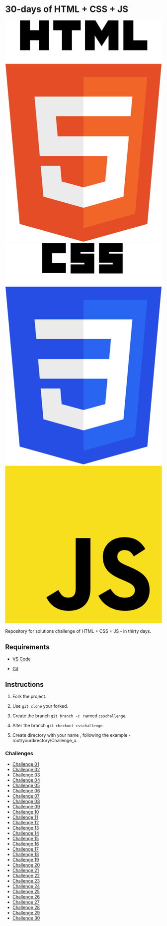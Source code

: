 # 30-days of HTML + CSS + JS 

![Logo do HTML](html-5.svg)  ![Logo do CSS](css-3.svg) ![Logo do JAVA SCRIPT](javascript.svg)

Repository for solutions challenge of HTML + CSS + JS - in thirty days.

## Requirements

- [VS Code](https://code.visualstudio.com/download) 

- [Git](https://git-scm.com/download/win)

## Instructions 

1. Fork the project.

2. Use `git clone` your forked.

3. Create the branch `git branch -c `  named `csschallenge`. 

4. Alter the branch `git checkout csschallenge`.

5. Create directory with your name , following the example - root/yourdirectory/Challenge_x.


### Challenges

 - [Challenge 01](https://www.youtube.com/watch?v=9w7itdHcmF8)
 - [Challenge 02](https://www.youtube.com/watch?v=js0fkkzmlv0)
 - [Challenge 03](https://www.youtube.com/watch?v=91Q6RvKvd7o)
 - [Challenge 04](https://www.youtube.com/watch?v=fs-kz0aCraE)
 - [Challenge 05](https://www.youtube.com/watch?v=hv0rNxr1XXk)
 - [Challenge 06](https://www.youtube.com/watch?v=WAIfQOR9bh4)
 - [Challenge 07](https://www.youtube.com/watch?v=FFJdRox61_k)
 - [Challenge 08](https://www.youtube.com/watch?v=E7mGqt7v3Uc)
 - [Challenge 09](https://www.youtube.com/watch?v=hMitnfIVr9Q)
 - [Challenge 10](https://www.youtube.com/watch?v=YrOq7OpRV8I)
 - [Challenge 11](https://www.youtube.com/watch?v=_gH5FhMq8w4)
 - [Challenge 12](https://www.youtube.com/watch?v=ydkpox94Yc0)
 - [Challenge 13](https://www.youtube.com/watch?v=SWyuQMCTxCQ)
 - [Challenge 14](https://www.youtube.com/watch?v=cOUNOi297Mw)
 - [Challenge 15](https://www.youtube.com/watch?v=0betZJXAOrM)
 - [Challenge 16](https://www.youtube.com/watch?v=gPbpGWFl8mQ)
 - [Challenge 17](https://www.youtube.com/watch?v=D97Kq3uZUeM)
 - [Challenge 18](https://www.youtube.com/watch?v=RCu5cz2RRTw)
 - [Challenge 19](https://www.youtube.com/watch?v=JDI0zz2Waqw)
 - [Challenge 20](https://www.youtube.com/watch?v=2wL6J7oJbpc)
 - [Challenge 21](https://www.youtube.com/watch?v=xjDyOJVvBYc)
 - [Challenge 22](https://www.youtube.com/watch?v=c3Dw7rdG4N4)
 - [Challenge 23](https://www.youtube.com/watch?v=RLCKShRRwG0)
 - [Challenge 24](https://www.youtube.com/watch?v=XfNm8g7-nqM)
 - [Challenge 25](https://www.youtube.com/watch?v=sknCumJ5IS4)
 - [Challenge 26](https://www.youtube.com/watch?v=XXtiHhAxC3o)
 - [Challenge 27](https://www.youtube.com/watch?v=uoMkz1cXOcY)
 - [Challenge 28](https://www.youtube.com/watch?v=AgamxznXIfk)
 - [Challenge 29](https://www.youtube.com/watch?v=YDM1Rt_KE9U)
 - [Challenge 30](https://www.youtube.com/watch?v=vaDr-JBs7iQ)
